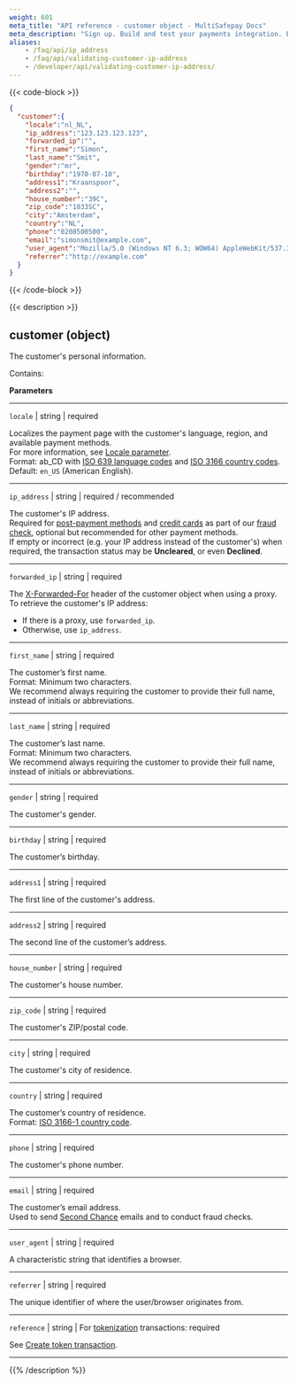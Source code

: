```yaml
---
weight: 601
meta_title: "API reference - customer object - MultiSafepay Docs"
meta_description: "Sign up. Build and test your payments integration. Explore our products and services. Use our API reference, SDKs, and wrappers. Get support."
aliases:
    - /faq/api/ip_address
    - /faq/api/validating-customer-ip-address
    - /developer/api/validating-customer-ip-address/
---
```

{{< code-block >}}
```json 
{
  "customer":{
    "locale":"nl_NL",
    "ip_address":"123.123.123.123",
    "forwarded_ip":"",
    "first_name":"Simon",
    "last_name":"Smit",
    "gender":"mr",
    "birthday":"1970-07-10",
    "address1":"Kraanspoor",
    "address2":"",
    "house_number":"39C",
    "zip_code":"1033SC",
    "city":"Amsterdam",
    "country":"NL",
    "phone":"0208500500",
    "email":"simonsmit@example.com",
    "user_agent":"Mozilla/5.0 (Windows NT 6.3; WOW64) AppleWebKit/537.36 (KHTML, like Gecko) Chrome/38.0.2125.111 Safari/537.36",
    "referrer":"http://example.com"
  }
}
```

{{< /code-block >}}

{{< description >}}
## customer (object)

The customer's personal information.   

Contains:  

**Parameters**

----------------
`locale` | string | required

Localizes the payment page with the customer's language, region, and available payment methods.   
For more information, see [Locale parameter](/developer/api/locale-parameter/).  
Format: ab_CD with [ISO 639 language codes](https://www.iso.org/iso-639-language-codes.html) and [ISO 3166 country codes](https://www.iso.org/iso-3166-country-codes.html).   
Default: `en_US` (American English). 

----------------
`ip_address` | string | required / recommended 

The customer's IP address.  
Required for [post-payment methods](/payments/methods/billing-suite/) and [credit cards](/payments/methods/credit-and-debit-cards/) as part of our [fraud check](/payments/methods/credit-and-debit-cards/user-guide/evaluating-uncleared-transactions/), optional but recommended for other payment methods.  
If empty or incorrect (e.g. your IP address instead of the customer's) when required, the transaction status may be **Uncleared**, or even **Declined**.       

----------------
`forwarded_ip` | string | required

The [X-Forwarded-For](https://developer.mozilla.org/en-US/docs/Web/HTTP/Headers/X-Forwarded-For) header of the customer object when using a proxy.  
To retrieve the customer's IP address:

- If there is a proxy, use `forwarded_ip`.
- Otherwise, use `ip_address`.                        

----------------
`first_name` | string | required

The customer’s first name.  
Format: Minimum two characters.  
We recommend always requiring the customer to provide their full name, instead of initials or abbreviations. 

----------------
`last_name` | string | required

The customer’s last name.  
Format: Minimum two characters.  
We recommend always requiring the customer to provide their full name, instead of initials or abbreviations.

----------------
`gender` | string | required

The customer's gender.   

----------------
`birthday` | string | required

The customer’s birthday.

----------------
`address1` | string | required

The first line of the customer's address. 

----------------
`address2` | string | required

The second line of the customer’s address. 

----------------
`house_number` | string | required

The customer's house number.   

----------------
`zip_code` | string | required

The customer's ZIP/postal code.                                                 

----------------
`city` | string | required

The customer's city of residence.                                           

----------------
`country` | string | required

The customer’s country of residence.   
Format: [ISO 3166-1 country code](https://www.iso.org/iso-3166-country-codes.html).

----------------
`phone` | string | required

The customer's phone number. 

----------------
`email` | string | required

The customer’s email address.   
Used to send [Second Chance](/payments/boost/second-chance/) emails and to conduct fraud checks.

----------------
`user_agent` | string | required

A characteristic string that identifies a browser.

----------------
`referrer` | string | required

The unique identifier of where the user/browser originates from.

----------------
`reference` | string | For [tokenization](/payments/features/tokenization/) transactions: required

See [Create token transaction](/api/#create-tokenization-order).

----------------

{{% /description %}}
